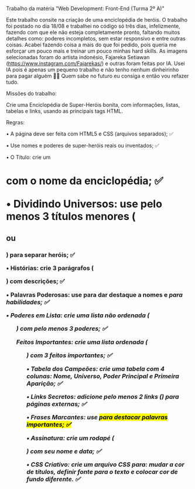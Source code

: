 Trabalho da matéria "Web Development: Front-End (Turma 2º A)"

Este trabalho consite na criação de uma enciclopédia de heróis. O trabalho foi postado no dia 18/08 e trabalhei no código só três dias, infelizmente, 
fazendo com que ele não esteja completamente pronto, faltando muitos detalhes como: poderes incompletos, sem estar responsivo e entre outras coisas.
Acabei fazendo coisa a mais do que foi pedido, pois queria me esforçar um pouco mais e treinar um pouco minhas hard skills.
As imagens selecionadas foram do artista indonésio, Fajareka Setiawan (https://www.instagram.com/Fajarekas/) e outras foram feitas por IA. Usei IA pois é apenas um pequeno trabalho e não tenho nenhum dinheirinho para pagar alguém 🥺😔
Quem sabe no futuro eu consiga e então vou refazer tudo.

Missões do trabalho:

Crie uma Enciclopédia de Super-Heróis bonita, com informações, listas, tabelas e links, usando as principais tags HTML.

Regras:

• A página deve ser feita com HTML5 e CSS (arquivos separados); ✅

• Use nomes e poderes de super-heróis reais ou inventados; ✅

• O Título: crie um <h1> com o nome da enciclopédia; ✅

• Dividindo Universos: use pelo menos 3 títulos menores (<h2> ou <h3>) para separar heróis; ✅

• Histórias: crie 3 parágrafos (<p>) com descrições; ✅

• Palavras Poderosas: use <b> para dar destaque a nomes e <i> para habilidades; ✅

• Poderes em Lista: crie uma lista não ordenada (<ul>) com pelo menos 3 poderes; ✅

Feitos Importantes: crie uma lista ordenada (<ol>) com 3 feitos importantes; ✅

• Tabela dos Campeões: crie uma tabela com 4 colunas: Nome, Universo, Poder Principal e Primeira Aparição; ✅

• Links Secretos: adicione pelo menos 2 links (<a>) para páginas externas; ✅

• Frases Marcantes: use <mark> para destacar palavras importantes; ✅

• Assinatura: crie um rodapé (<footer>) com seu nome e data; ✅

• CSS Criativo: crie um arquivo CSS para: mudar a cor de títulos, definir fonte para o texto e colocar cor de fundo diferente. ✅
